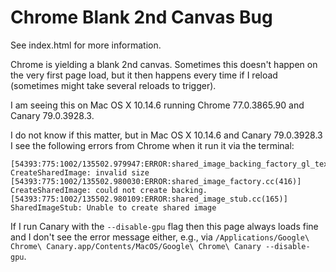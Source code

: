 # Chrome Blank 2nd Canvas Bug

See index.html for more information.

Chrome is yielding a blank 2nd canvas. Sometimes this doesn't happen on the very first page load, but it then happens every time if I reload (sometimes might take several reloads to trigger).

I am seeing this on Mac OS X 10.14.6 running Chrome 77.0.3865.90 and Canary 79.0.3928.3.

I do not know if this matter, but in Mac OS X 10.14.6 and Canary 79.0.3928.3 I see the following errors from Chrome when it run it via the terminal:

```
[54393:775:1002/135502.979947:ERROR:shared_image_backing_factory_gl_texture.cc(812)] CreateSharedImage: invalid size
[54393:775:1002/135502.980030:ERROR:shared_image_factory.cc(416)] CreateSharedImage: could not create backing.
[54393:775:1002/135502.980109:ERROR:shared_image_stub.cc(165)] SharedImageStub: Unable to create shared image
```

If I run Canary with the `--disable-gpu` flag then this page always loads fine and I don't see the error message either, e.g., via `/Applications/Google\ Chrome\ Canary.app/Contents/MacOS/Google\ Chrome\ Canary --disable-gpu`.
